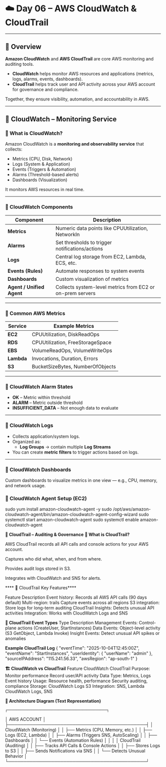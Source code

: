 # ☁️ Day 06 – AWS CloudWatch & CloudTrail

---

## 🧠 Overview

**Amazon CloudWatch** and **AWS CloudTrail** are core AWS monitoring and auditing tools.

- **CloudWatch** helps monitor AWS resources and applications (metrics, logs, alarms, events, dashboards).  
- **CloudTrail** helps track user and API activity across your AWS account for governance and compliance.

Together, they ensure visibility, automation, and accountability in AWS.

---

## 🚀 CloudWatch – Monitoring Service

### 🔹 What is CloudWatch?
Amazon CloudWatch is a **monitoring and observability service** that collects:
- Metrics (CPU, Disk, Network)
- Logs (System & Application)
- Events (Triggers & Automation)
- Alarms (Threshold-based alerts)
- Dashboards (Visualization)

It monitors AWS resources in real time.

---

### 🔹 CloudWatch Components

| Component | Description |
|------------|--------------|
| **Metrics** | Numeric data points like CPUUtilization, NetworkIn |
| **Alarms** | Set thresholds to trigger notifications/actions |
| **Logs** | Central log storage from EC2, Lambda, ECS, etc. |
| **Events (Rules)** | Automate responses to system events |
| **Dashboards** | Custom visualization of metrics |
| **Agent / Unified Agent** | Collects system-level metrics from EC2 or on-prem servers |

---

### 🔹 Common AWS Metrics

| Service | Example Metrics |
|----------|------------------|
| **EC2** | CPUUtilization, DiskReadOps |
| **RDS** | CPUUtilization, FreeStorageSpace |
| **EBS** | VolumeReadOps, VolumeWriteOps |
| **Lambda** | Invocations, Duration, Errors |
| **S3** | BucketSizeBytes, NumberOfObjects |

---

### 🔹 CloudWatch Alarm States

- **OK** – Metric within threshold  
- **ALARM** – Metric outside threshold  
- **INSUFFICIENT_DATA** – Not enough data to evaluate  

---

### 🔹 CloudWatch Logs
- Collects application/system logs.
- Organized as:
  - **Log Groups** → contain multiple **Log Streams**
- You can create **metric filters** to trigger actions based on logs.

---

### 🔹 CloudWatch Dashboards
Custom dashboards to visualize metrics in one view — e.g., CPU, memory, and network usage.


### 🔹 CloudWatch Agent Setup (EC2)

  sudo yum install amazon-cloudwatch-agent -y
  sudo /opt/aws/amazon-cloudwatch-agent/bin/amazon-cloudwatch-agent-config-wizard
  sudo systemctl start amazon-cloudwatch-agent
  sudo systemctl enable amazon-cloudwatch-agent

**🧾 CloudTrail – Auditing & Governance**
**🔹 What is CloudTrail?**

  AWS CloudTrail records all API calls and console actions for your AWS account.
  
  Captures who did what, when, and from where.
  
  Provides audit logs stored in S3.
  
  Integrates with CloudWatch and SNS for alerts.

****  🔹 CloudTrail Key Features****

Feature	                  Description
Event history:    	      Records all AWS API calls (90 days default)
Multi-region:             trails	Capture events across all regions
S3 integration:          	Store logs for long-term auditing
CloudTrail Insights:    	Detects unusual API activities
Integration:            	Works with CloudWatch Logs and SNS

**🔹 CloudTrail Event Types**
Type	                        Description
Management Events:          	Control-plane actions (CreateUser, StartInstances)
Data Events:                	Object-level activity (S3 GetObject, Lambda Invoke)
Insight Events:              	Detect unusual API spikes or anomalies

**Example CloudTrail Log**
  {
    "eventTime": "2025-10-04T12:45:00Z",
    "eventName": "StartInstances",
    "userIdentity": { "userName": "admin" },
    "sourceIPAddress": "115.241.56.33",
    "awsRegion": "ap-south-1"
  }

  **🏗️ CloudWatch vs CloudTrail**
  Feature	              CloudWatch	                      CloudTrail
  Purpose:            	Monitor performance	              Record user/API activity
  Data Type:          	Metrics, Logs	                    Event history
  Usage:             	  Resource health, performance	    Security auditing, compliance
  Storage:            	CloudWatch Logs                  	S3
  Integration:        	SNS, Lambda	                      CloudWatch Logs, SNS


  **🧩 Architecture Diagram (Text Representation)**
  

    ┌─────────────────────────────────────────────┐
  │                AWS ACCOUNT                  │
  ├─────────────────────────────────────────────┤
  │           CloudWatch (Monitoring)           │
  │  ├── Metrics (CPU, Memory, etc.)            │
  │  ├── Logs (EC2, Lambda)                     │
  │  ├── Alarms (Triggers SNS, AutoScaling)     │
  │  ├── Dashboards                             │
  │  └── Events (Automation Rules)              │
  │                                             │
  │           CloudTrail (Auditing)             │
  │  ├── Tracks API Calls & Console Actions     │
  │  ├── Stores Logs to S3                      │
  │  ├── Sends Notifications via SNS            │
  │  └── Detects Unusual Behavior               │
  └─────────────────────────────────────────────┘

  





